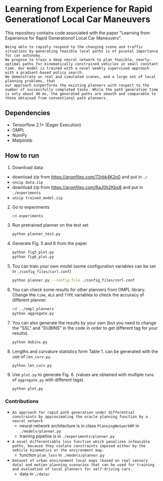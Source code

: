 # Learning from Experience for Rapid Generationof Local Car Maneuvers

This repository contains code associated with the paper "Learning from Experience for Rapid Generationof Local Car Maneuvers".

```
Being able to rapidly respond to the changing scene and traffic situations by generating feasible local paths is of pivotal importance for car autonomy.
We propose to train a deep neural network to plan feasible, nearly-optimal paths for kinematically constrained vehicles in small constant time. Our model is trained with a novel weakly supervised approach with a gradient-based policy search.
We demonstrate on real and simulated scenes, and a large set of local planning problems, that
our approach outperforms the existing planners with respect to the number of successfully completed tasks. While the path generation time is only about 40 ms, the generated paths are smooth and comparable to those obtained from conventional path planners.
```

## Dependencies

* Tensorflow 2.1+ (Eager Execution)
* OMPL
* NumPy
* Matplotlib

## How to run

1. Download data:
- download zip from https://anonfiles.com/72rbk4K2o0 and put in `./`
- `unzip data.zip`
- download zip from https://anonfiles.com/RaJ0h2Kbo8 and put in `./experiments`
- `unzip trained_model.zip`

2. Go to experiments
    ```bash
    cd experiments
    ```
3. Run pretrained planner on the test set
    ```bash
    python planner_test.py
    ```
4. Generate Fig. 5 and 6 from the paper
    ```bash
    python fig5_plot.py
    python fig6_plot.py
    ```
5. Tou can train your own model (some configuration variables can be set in ```./config_files/corl.conf```)
    ```bash
    python planner.py --config-file ./config_files/corl.conf
    ```

6. You can check some results for other planners from OMPL library.
Change the ```time```, ```ALG``` and ```TYPE``` variables to check the accuracy of different planner.
    ```bash
    cd ../ompl_planners
    python aggregate.py
    ```
6. You can also generate the results by your own (but you need to change the "SSL" and "DUBINS" in the code in order to get different tag for your results).
    ```bash
    python dubins.py
    ```
8. Lengths and curvature statistics form Table 1. can be generated with the use of ```len_curv.py```.
    ```bash
    python len_curv.py
    ```
9. Use ```plot.py``` to generate Fig. 6. (values are obtained with multiple runs of ```aggregate.py``` with different tags).
    ```bash
    python plot.py
    ```
   
### Contributions
* `An approach for rapid path generation under differential constraints by approximating the oracle planning function by a neural network`
    - neural network architecture is in class `PlanningNetworkMP` in `./models/planner.py` 
    - training pipeline is in `./experiments/planner.py` 
* `A novel differentiable loss function which penalizes infeasible paths, because they violate constraints imposed either by the vehicle kinematics or the environment map.`
    - function `plan_loss` in `./models/planner.py`
* `Dataset of urban environment local maps (based on real sensory data) and motion planning scenarios that can be used for training and evaluation of local planners for self-driving cars.`
    - data in `./data/`
